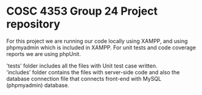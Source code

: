 # COSC 4353 Group 24 Project repository

For this project we are running our code locally using XAMPP, and using phpmyadmin which is included in XAMPP.
For unit tests and code coverage reports we are using phpUnit.

'tests' folder includes all the files with Unit test case written. <br />
'includes' folder contains the files with server-side code and also the database connection file that connects front-end with MySQL (phpmyadmin) database.

